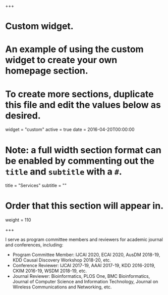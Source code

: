 +++
# Custom widget.
# An example of using the custom widget to create your own homepage section.
# To create more sections, duplicate this file and edit the values below as desired.
widget = "custom"
active = true
date = 2016-04-20T00:00:00

# Note: a full width section format can be enabled by commenting out the `title` and `subtitle` with a `#`.
title = "Services"
subtitle = ""

# Order that this section will appear in.
weight = 110

+++

I serve as program committee members and reviewers for academic journal and conferences, including:
  - Program Committee Member: IJCAI 2020, ECAI 2020, AusDM 2018-19, KDD Causal Discovery Workshop 2018-20, etc.
  - Conference Reviewer: IJCAI 2017-19, AAAI 2017-19, KDD 2016-2019, CKIM 2016-19, WSDM 2018-19, etc.
  - Journal Reviewer: Bioinformatics, PLOS One, BMC Bioinformatics, Journal of Computer Science and Information Technology, Journal on Wireless Communications and Networking, etc.
